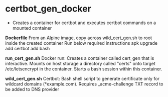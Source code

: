 # certbot_gen_docker
- Creates a container for certbot and executes certbot commands on a mounted container

**Dockerfile**
From an Alpine image, copy across wild_cert_gen.sh to root inside the created container
Run below required instructions
apk upgrade
add certbot
add bash 

**run_cert_gen.sh**
Docker run: Creates a container called cert_gen that is interactive.
Mounts on host storage a directory called "certs" onto target /etc/letsencrypt in the container.
Starts a bash session within this container.

**wild_cert_gen.sh**
Certbot: Bash shell script to generate certificate only for wildcard domains (*example.com).
Requires _acme-challenge TXT record to be added to DNS provider
